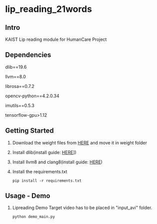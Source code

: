 # lip_reading_21words

## Intro

KAIST Lip reading module for HumanCare Project

## Dependencies

dlib==19.6

llvm==8.0

librosa==0.7.2

opencv-python==4.2.0.34

imutils==0.5.3

tensorflow-gpu>1.12


## Getting Started


1. Download the weight files from [HERE](https://drive.google.com/drive/folders/1IceOnEoW1OQu7fANmqYhvnxb-_uaD2xx?usp=sharing) and move it in weight folder

2. Install dlib(install guide: [HERE](http://learnopencv.com/install-dlib-on-ubuntu)])


3. Install llvm8 and clang8(install guide: [HERE](https://stackoverflow.com/questions/58242715/cabbit-install-llvm-9-or-clang-0-on-ubuntu-16-04))

4. Install the requirements.txt
    ```
    pip install -r requirements.txt
    ```


## Usage - Demo

1. Lipreading Demo
    Target video has to be placed in "input_avi" folder.

    ```
    python demo_main.py
    ```
